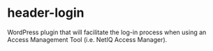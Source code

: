 header-login
============

WordPress plugin that will facilitate the log-in process when using an Access Management Tool (i.e. NetIQ Access Manager).
